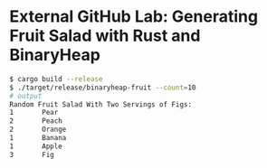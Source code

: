 # External GitHub Lab: Generating Fruit Salad with Rust and BinaryHeap

```bash
$ cargo build --release
$ ./target/release/binaryheap-fruit --count=10
# output
Random Fruit Salad With Two Servings of Figs:
1       Pear
2       Peach
2       Orange
1       Banana
1       Apple
3       Fig
```
